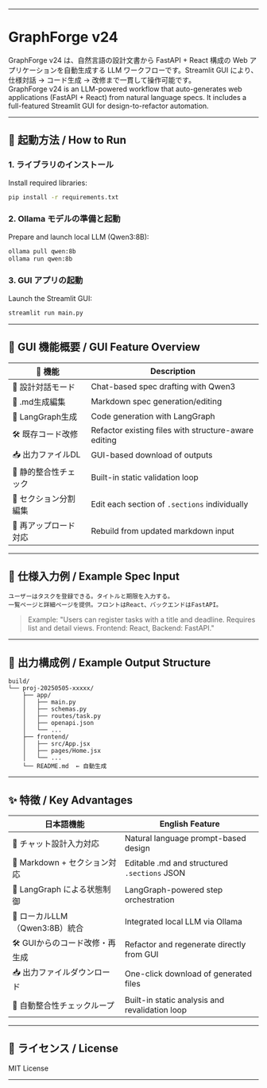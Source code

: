 
---

# GraphForge v24

GraphForge v24 は、自然言語の設計文書から FastAPI + React 構成の Web アプリケーションを自動生成する LLM ワークフローです。Streamlit GUI により、仕様対話 → コード生成 → 改修まで一貫して操作可能です。  
GraphForge v24 is an LLM-powered workflow that auto-generates web applications (FastAPI + React) from natural language specs. It includes a full-featured Streamlit GUI for design-to-refactor automation.

---

## 🚀 起動方法 / How to Run

### 1. ライブラリのインストール  
Install required libraries:

```bash
pip install -r requirements.txt
```

### 2. Ollama モデルの準備と起動  
Prepare and launch local LLM (Qwen3:8B):

```bash
ollama pull qwen:8b
ollama run qwen:8b
```

### 3. GUI アプリの起動  
Launch the Streamlit GUI:

```bash
streamlit run main.py

```

---

## 🧠 GUI 機能概要 / GUI Feature Overview

| 🧩 機能 | Description |
|--------|-------------|
| 🧠 設計対話モード | Chat-based spec drafting with Qwen3 |
| 📄 .md生成編集 | Markdown spec generation/editing |
| 🚀 LangGraph生成 | Code generation with LangGraph |
| 🛠️ 既存コード改修 | Refactor existing files with structure-aware editing |
| 📥 出力ファイルDL | GUI-based download of outputs |
| 🧪 静的整合性チェック | Built-in static validation loop |
| 🧰 セクション分割編集 | Edit each section of `.sections` individually |
| 🔁 再アップロード対応 | Rebuild from updated markdown input |

---

## 📝 仕様入力例 / Example Spec Input

```text
ユーザーはタスクを登録できる。タイトルと期限を入力する。  
一覧ページと詳細ページを提供。フロントはReact、バックエンドはFastAPI。
```

> Example: "Users can register tasks with a title and deadline. Requires list and detail views. Frontend: React, Backend: FastAPI."

---

## 📂 出力構成例 / Example Output Structure

```
build/
└── proj-20250505-xxxxx/
    ├── app/
    │   ├── main.py
    │   ├── schemas.py
    │   ├── routes/task.py
    │   ├── openapi.json
    │   └── ...
    ├── frontend/
    │   ├── src/App.jsx
    │   ├── pages/Home.jsx
    │   └── ...
    └── README.md  ← 自動生成
```

---

## ✨ 特徴 / Key Advantages

| 日本語機能                       | English Feature                                      |
|-----------------------------|------------------------------------------------------|
| 💬 チャット設計入力対応            | Natural language prompt-based design                 |
| 📄 Markdown + セクション対応       | Editable .md and structured `.sections` JSON         |
| 🔧 LangGraph による状態制御       | LangGraph-powered step orchestration                 |
| 🧠 ローカルLLM（Qwen3:8B）統合     | Integrated local LLM via Ollama                      |
| 🛠️ GUIからのコード改修・再生成    | Refactor and regenerate directly from GUI            |
| 📥 出力ファイルダウンロード        | One-click download of generated files                |
| 🧪 自動整合性チェックループ        | Built-in static analysis and revalidation loop       |

---

## 📝 ライセンス / License

MIT License


---


